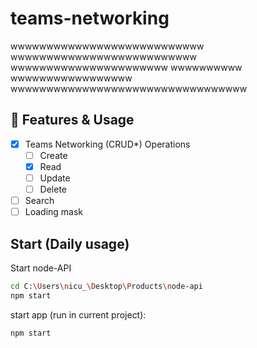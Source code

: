 # teams-networking

wwwwwwwwwwwwwwwwwwwwwwwwwww wwwwwwwwwwwwwwwwwwwwwwwwww wwwwwwwwwwwwwwwwwwwwww wwwwwwwwww wwwwwwwwwwwwwwwww wwwwwwwwwwwwwwwwwwwwwwwwwwwwwwwww

## 💠 Features & Usage

- [x] Teams Networking (CRUD\*) Operations
  - [ ] Create
  - [x] Read
  - [ ] Update
  - [ ] Delete
- [ ] Search
- [ ] Loading mask

## Start (Daily usage)

Start node-API

```sh
cd C:\Users\nicu_\Desktop\Products\node-api
npm start
```

start app (run in current project):

```sh
npm start
```
